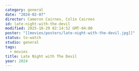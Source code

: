 ```yaml
---
category: general
date: "2024-02-07"
director: Cameron Cairnes, Colin Cairnes
id: late-night-with-the-devil
modified: 2025-10-29 02:14:52 GMT-04:00
poster: "[[movies/posters/late-night-with-the-devil.jpg]]"
status: to-watch
studio: general
tags:
  - movies
title: Late Night with The Devil
year: 2024
---
```

